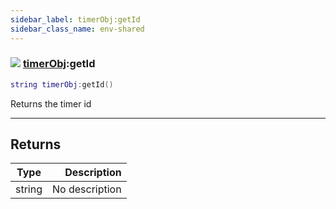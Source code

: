 ```yaml
---
sidebar_label: timerObj:getId
sidebar_class_name: env-shared
---
```


### ![](/img/wiki/shared.png) [timerObj](../timerobj/README.md):getId

```lua
string timerObj:getId()
```

Returns the timer id<br/>

-----------------
## Returns

| Type   | Description |
| ------ | ----------: |
| string | No description |
